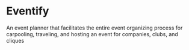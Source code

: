 # Eventify
An event planner that facilitates the entire event organizing process for carpooling, traveling, and hosting an event for companies, clubs, and cliques
